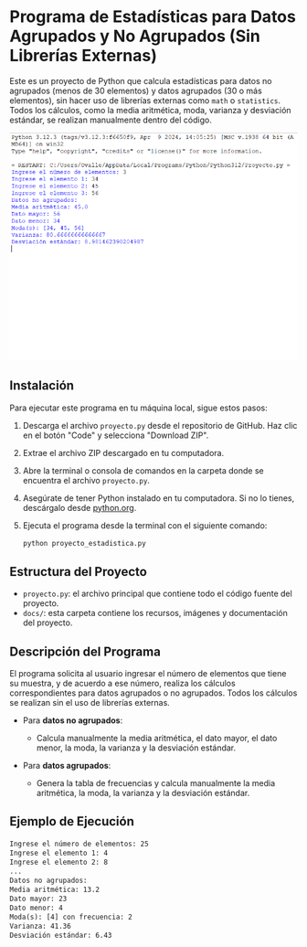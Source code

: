 # **Programa de Estadísticas para Datos Agrupados y No Agrupados (Sin Librerías Externas)**

Este es un proyecto de Python que calcula estadísticas para datos no agrupados (menos de 30 elementos) y datos agrupados (30 o más elementos), sin hacer uso de librerías externas como `math` o `statistics`. Todos los cálculos, como la media aritmética, moda, varianza y desviación estándar, se realizan manualmente dentro del código.

![Screenshot del programa en ejecución](docs/screenshot.png)

## **Instalación**

Para ejecutar este programa en tu máquina local, sigue estos pasos:

1. Descarga el archivo `proyecto.py` desde el repositorio de GitHub. Haz clic en el botón "Code" y selecciona "Download ZIP". 

2. Extrae el archivo ZIP descargado en tu computadora.

3. Abre la terminal o consola de comandos en la carpeta donde se encuentra el archivo `proyecto.py`.

4. Asegúrate de tener Python instalado en tu computadora. Si no lo tienes, descárgalo desde [python.org](https://www.python.org/downloads/).

5. Ejecuta el programa desde la terminal con el siguiente comando:

    ```bash
    python proyecto_estadistica.py
    ```


## **Estructura del Proyecto**

- `proyecto.py`: el archivo principal que contiene todo el código fuente del proyecto.
- `docs/`: esta carpeta contiene los recursos, imágenes y documentación del proyecto.

## **Descripción del Programa**

El programa solicita al usuario ingresar el número de elementos que tiene su muestra, y de acuerdo a ese número, realiza los cálculos correspondientes para datos agrupados o no agrupados. Todos los cálculos se realizan sin el uso de librerías externas.

- Para **datos no agrupados**:
  - Calcula manualmente la media aritmética, el dato mayor, el dato menor, la moda, la varianza y la desviación estándar.
  
- Para **datos agrupados**:
  - Genera la tabla de frecuencias y calcula manualmente la media aritmética, la moda, la varianza y la desviación estándar.

## **Ejemplo de Ejecución**

```plaintext
Ingrese el número de elementos: 25
Ingrese el elemento 1: 4
Ingrese el elemento 2: 8
...
Datos no agrupados:
Media aritmética: 13.2
Dato mayor: 23
Dato menor: 4
Moda(s): [4] con frecuencia: 2
Varianza: 41.36
Desviación estándar: 6.43
